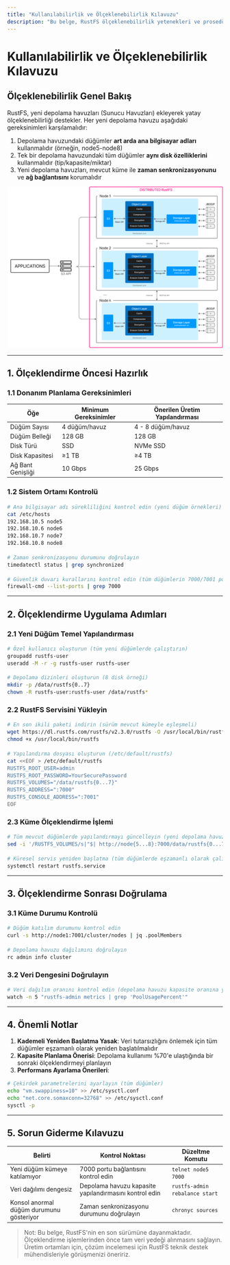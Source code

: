```yaml
---
title: "Kullanılabilirlik ve Ölçeklenebilirlik Kılavuzu"
description: "Bu belge, RustFS ölçeklenebilirlik yetenekleri ve prosedürleri hakkında detaylı teknik bilgi sağlar."
---
```

# Kullanılabilirlik ve Ölçeklenebilirlik Kılavuzu

## Ölçeklenebilirlik Genel Bakış

RustFS, yeni depolama havuzları (Sunucu Havuzları) ekleyerek yatay ölçeklenebilirliği destekler. Her yeni depolama havuzu aşağıdaki gereksinimleri karşılamalıdır:

1. Depolama havuzundaki düğümler **art arda ana bilgisayar adları** kullanmalıdır (örneğin, node5-node8)
2. Tek bir depolama havuzundaki tüm düğümler **aynı disk özelliklerini** kullanmalıdır (tip/kapasite/miktar)
3. Yeni depolama havuzları, mevcut küme ile **zaman senkronizasyonunu** ve **ağ bağlantısını** korumalıdır

![RustFS Mimari](./images/s2-1.png)

---

## 1. Ölçeklendirme Öncesi Hazırlık

### 1.1 Donanım Planlama Gereksinimleri

| Öğe | Minimum Gereksinimler | Önerilen Üretim Yapılandırması |
|---------------|---------------------------|---------------------------|
| Düğüm Sayısı | 4 düğüm/havuz | 4 - 8 düğüm/havuz |
| Düğüm Belleği | 128 GB | 128 GB |
| Disk Türü | SSD | NVMe SSD |
| Disk Kapasitesi | ≥1 TB | ≥4 TB |
| Ağ Bant Genişliği | 10 Gbps | 25 Gbps |

### 1.2 Sistem Ortamı Kontrolü

```bash
# Ana bilgisayar adı sürekliliğini kontrol edin (yeni düğüm örnekleri)
cat /etc/hosts
192.168.10.5 node5
192.168.10.6 node6
192.168.10.7 node7
192.168.10.8 node8

# Zaman senkronizasyonu durumunu doğrulayın
timedatectl status | grep synchronized

# Güvenlik duvarı kurallarını kontrol edin (tüm düğümlerin 7000/7001 portları açık olmalı)
firewall-cmd --list-ports | grep 7000
```

---

## 2. Ölçeklendirme Uygulama Adımları

### 2.1 Yeni Düğüm Temel Yapılandırması

```bash
# Özel kullanıcı oluşturun (tüm yeni düğümlerde çalıştırın)
groupadd rustfs-user
useradd -M -r -g rustfs-user rustfs-user

# Depolama dizinleri oluşturun (8 disk örneği)
mkdir -p /data/rustfs{0..7}
chown -R rustfs-user:rustfs-user /data/rustfs*
```

### 2.2 RustFS Servisini Yükleyin

```bash
# En son ikili paketi indirin (sürüm mevcut kümeyle eşleşmeli)
wget https://dl.rustfs.com/rustfs/v2.3.0/rustfs -O /usr/local/bin/rustfs
chmod +x /usr/local/bin/rustfs

# Yapılandırma dosyası oluşturun (/etc/default/rustfs)
cat <<EOF > /etc/default/rustfs
RUSTFS_ROOT_USER=admin
RUSTFS_ROOT_PASSWORD=YourSecurePassword
RUSTFS_VOLUMES="/data/rustfs{0...7}"
RUSTFS_ADDRESS=":7000"
RUSTFS_CONSOLE_ADDRESS=":7001"
EOF
```

### 2.3 Küme Ölçeklendirme İşlemi

```bash
# Tüm mevcut düğümlerde yapılandırmayı güncelleyin (yeni depolama havuzu ekleyin)
sed -i '/RUSTFS_VOLUMES/s|"$| http://node{5...8}:7000/data/rustfs{0...7}"|' /etc/default/rustfs

# Küresel servis yeniden başlatma (tüm düğümlerde eşzamanlı olarak çalıştırın)
systemctl restart rustfs.service
```

---

## 3. Ölçeklendirme Sonrası Doğrulama

### 3.1 Küme Durumu Kontrolü

```bash
# Düğüm katılım durumunu kontrol edin
curl -s http://node1:7001/cluster/nodes | jq .poolMembers

# Depolama havuzu dağılımını doğrulayın
rc admin info cluster
```

### 3.2 Veri Dengesini Doğrulayın

```bash
# Veri dağılım oranını kontrol edin (depolama havuzu kapasite oranına yaklaşmalı)
watch -n 5 "rustfs-admin metrics | grep 'PoolUsagePercent'"
```

---

## 4. Önemli Notlar

1. **Kademeli Yeniden Başlatma Yasak**: Veri tutarsızlığını önlemek için tüm düğümler eşzamanlı olarak yeniden başlatılmalıdır
2. **Kapasite Planlama Önerisi**: Depolama kullanımı %70'e ulaştığında bir sonraki ölçeklendirmeyi planlayın
3. **Performans Ayarlama Önerileri**:

```bash
# Çekirdek parametrelerini ayarlayın (tüm düğümler)
echo "vm.swappiness=10" >> /etc/sysctl.conf
echo "net.core.somaxconn=32768" >> /etc/sysctl.conf
sysctl -p
```

---

## 5. Sorun Giderme Kılavuzu

| Belirti | Kontrol Noktası | Düzeltme Komutu |
|---------------------------|---------------------------------|-------------------------------|
| Yeni düğüm kümeye katılamıyor | 7000 portu bağlantısını kontrol edin | `telnet node5 7000` |
| Veri dağılımı dengesiz | Depolama havuzu kapasite yapılandırmasını kontrol edin | `rustfs-admin rebalance start` |
| Konsol anormal düğüm durumunu gösteriyor | Zaman senkronizasyonu durumunu doğrulayın | `chronyc sources` |

> Not: Bu belge, RustFS'nin en son sürümüne dayanmaktadır. Ölçeklendirme işlemlerinden önce tam veri yedeği alınmasını sağlayın. Üretim ortamları için, çözüm incelemesi için RustFS teknik destek mühendisleriyle görüşmenizi öneririz.